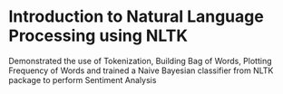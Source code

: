 # Introduction to Natural Language Processing using NLTK
Demonstrated the use of Tokenization, Building Bag of Words, Plotting Frequency of Words and trained a Naive Bayesian classifier from NLTK package to perform Sentiment Analysis

